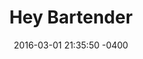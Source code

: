 ---
layout: project
title:  "Hey Bartender"
date:   2016-03-01 21:35:50 -0400
category: development
tags: []
---